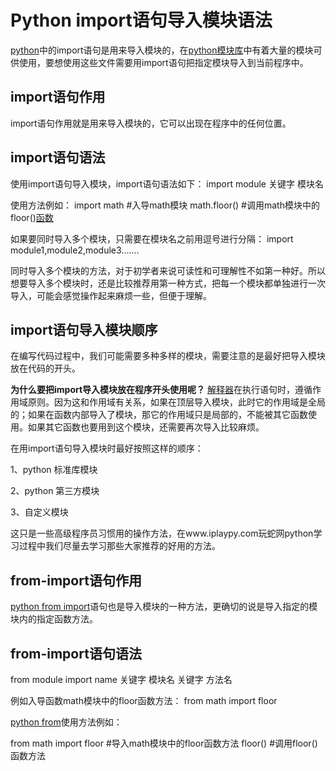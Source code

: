 # Python import语句导入模块语法

[python](http://www.iplaypy.com/)中的import语句是用来导入模块的，在[python模块库](http://www.iplaypy.com/module/)中有着大量的模块可供使用，要想使用这些文件需要用import语句把指定模块导入到当前程序中。

## import语句作用

import语句作用就是用来导入模块的，它可以出现在程序中的任何位置。

## import语句语法

使用import语句导入模块，import语句语法如下：
import module
关键字 模块名

使用方法例如：
import math       #入导math模块
math.floor()        #调用math模块中的floor()[函数](http://www.iplaypy.com/jichu/function.html)

如果要同时导入多个模块，只需要在模块名之前用逗号进行分隔：
import module1,module2,module3.......

同时导入多个模块的方法，对于初学者来说可读性和可理解性不如第一种好。所以想要导入多个模块时，还是比较推荐用第一种方式，把每一个模块都单独进行一次导入，可能会感觉操作起来麻烦一些，但便于理解。

## import语句导入模块顺序

在编写代码过程中，我们可能需要多种多样的模块，需要注意的是最好把导入模块放在代码的开头。


**为什么要把import导入模块放在程序开头使用呢？**
[解释器](http://www.iplaypy.com/jichu/interpreter.html)在执行语句时，遵循作用域原则。因为这和作用域有关系，如果在顶层导入模块，此时它的作用域是全局的；如果在函数内部导入了模块，那它的作用域只是局部的，不能被其它函数使用。如果其它函数也要用到这个模块，还需要再次导入比较麻烦。

在用import语句导入模块时最好按照这样的顺序：

1、python 标准库模块

2、python 第三方模块

3、自定义模块

这只是一些高级程序员习惯用的操作方法，在www.iplaypy.com玩蛇网python学习过程中我们尽量去学习那些大家推荐的好用的方法。

## from-import语句作用

[python from import](http://www.iplaypy.com/jinjie/from-import.html)语句也是导入模块的一种方法，更确切的说是导入指定的模块内的指定函数方法。

## from-import语句语法

from module import name
关键字 模块名 关键字 方法名

例如入导函数math模块中的floor函数方法：
from math import floor

[python from](http://www.iplaypy.com/jinjie/from-import.html)使用方法例如：

from math import floor     #导入math模块中的floor函数方法
floor()                         #调用floor()函数方法